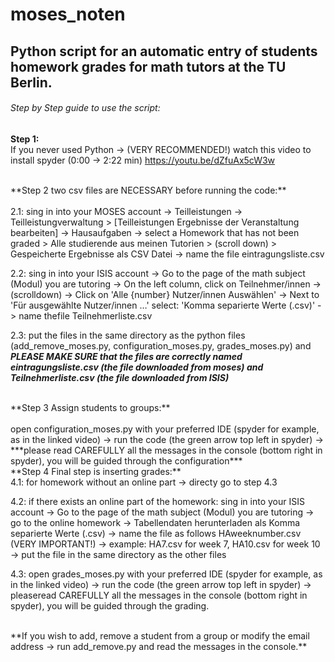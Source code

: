 # moses_noten
## Python script for an automatic entry of students homework grades for math tutors at the TU Berlin. <br/>

###### Step by Step guide to use the script:<br/>

**Step 1:**<br/>
If you never used Python -> (VERY RECOMMENDED!) watch this video to install spyder (0:00 -> 2:22 min) https://youtu.be/dZfuAx5cW3w  

<br/>
 **Step 2 two csv files are NECESSARY before running the code:** <br/>
<br/>
2.1: sing in into your MOSES account -> Teilleistungen -> Teilleistungverwaltung > [Teilleistungen Ergebnisse der Veranstaltung bearbeiten] -> Hausaufgaben -> select a Homework that has not been graded > Alle studierende aus meinen Tutorien > (scroll down) > Gespeicherte Ergebnisse als CSV Datei -> name the file eintragungsliste.csv
    
2.2: sing in into your ISIS account -> Go to the page of the math subject (Modul) you are tutoring -> On the left column, click on Teilnehmer/innen -> (scrolldown) -> Click on 'Alle {number} Nutzer/innen Auswählen' -> Next to 'Für ausgewählte Nutzer/innen …' select: 'Komma separierte Werte (.csv)' -> name thefile Teilnehmerliste.csv

2.3: put the files in the same directory as the python files (add_remove_moses.py, configuration_moses.py, grades_moses.py) and ***PLEASE MAKE SURE that the files are correctly named eintragungsliste.csv (the file downloaded from moses) and Teilnehmerliste.csv (the file downloaded from ISIS)*** 

<br/>
 **Step 3 Assign students to groups:** <br/>
<br/>
open configuration_moses.py with your preferred IDE (spyder for example, as in the linked video) -> run the code (the green arrow top left in spyder) -> ***please read CAREFULLY all the messages in the console (bottom right in spyder), you will be guided through the configuration***

<br/>
 **Step 4 Final step is inserting grades:** <br/>
4.1: for homework without an online part -> directy go to step 4.3

4.2: if there exists an online part of the homework: sing in into your ISIS account -> Go to the page of the math subject (Modul) you are tutoring -> go to the online homework -> Tabellendaten herunterladen als Komma separierte Werte (.csv) -> name the file as follows HAweeknumber.csv (VERY IMPORTANT!) -> example: HA7.csv for week 7, HA10.csv for week 10 -> put the file in the same directory as the other files   

4.3: open grades_moses.py with your preferred IDE (spyder for example, as in the linked video) -> run the code (the green arrow top left in spyder) -> pleaseread CAREFULLY all the messages in the console (bottom right in spyder), you will be guided through the grading.  
 
<br/>
**If you wish to add, remove a student from a group or modify the email address -> run add_remove.py and read the messages in the console.** 
